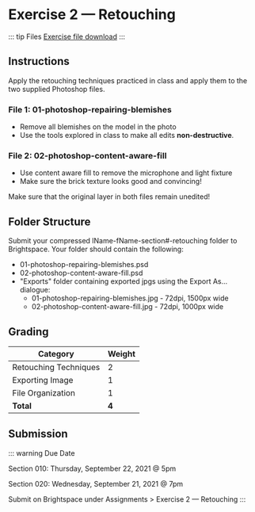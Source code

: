 # Exercise 2 — Retouching

::: tip Files
[Exercise file download](https://drive.google.com/uc?export=download&id=1FnKPEyV0Q1VqDyin8cysheuK1uHgxli3)
:::

## Instructions

Apply the retouching techniques practiced in class and apply them to the two supplied Photoshop files.

### File 1: 01-photoshop-repairing-blemishes

- Remove all blemishes on the model in the photo
- Use the tools explored in class to make all edits **non-destructive**.

### File 2: 02-photoshop-content-aware-fill

- Use content aware fill to remove the microphone and light fixture
- Make sure the brick texture looks good and convincing!

Make sure that the original layer in both files remain unedited!

## Folder Structure

Submit your compressed lName-fName-section#-retouching folder to Brightspace. Your folder should contain the following:

- 01-photoshop-repairing-blemishes.psd
- 02-photoshop-content-aware-fill.psd
- "Exports" folder containing exported jpgs using the Export As... dialogue:
  - 01-photoshop-repairing-blemishes.jpg - 72dpi, 1500px wide
  - 02-photoshop-content-aware-fill.jpg - 72dpi, 1000px wide

## Grading

| Category              | Weight |
| --------------------- | ------ |
| Retouching Techniques | 2      |
| Exporting Image       | 1      |
| File Organization     | 1      |
| **Total**             | **4**  |

## Submission

::: warning Due Date

Section 010: Thursday, September 22, 2021 @ 5pm

Section 020: Wednesday, September 21, 2021 @ 7pm

Submit on Brightspace under Assignments > Exercise 2 — Retouching
:::

